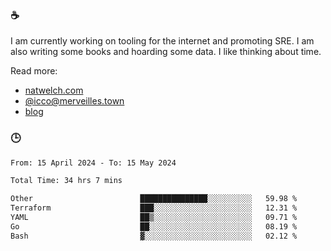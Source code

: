 ### ☕

I am currently working on tooling for the internet and promoting SRE. I am also writing some books and hoarding some data. I like thinking about time. 

Read more:

 - [natwelch.com](https://natwelch.com)
 - [@icco@merveilles.town](https://merveilles.town/@icco)
 - [blog](https://writing.natwelch.com)

### 🕒

<!--START_SECTION:waka-->

```txt
From: 15 April 2024 - To: 15 May 2024

Total Time: 34 hrs 7 mins

Other                        ███████████████░░░░░░░░░░   59.98 %
Terraform                    ███░░░░░░░░░░░░░░░░░░░░░░   12.31 %
YAML                         ██▒░░░░░░░░░░░░░░░░░░░░░░   09.71 %
Go                           ██░░░░░░░░░░░░░░░░░░░░░░░   08.19 %
Bash                         ▓░░░░░░░░░░░░░░░░░░░░░░░░   02.12 %
```

<!--END_SECTION:waka-->
